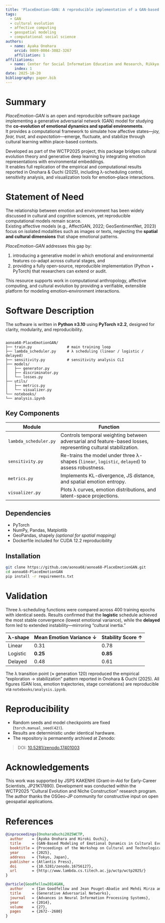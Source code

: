 ```yaml
---
title: 'PlaceEmotion-GAN: A reproducible implementation of a GAN-based model for emotional dynamics in cultural evolution'
tags:
  - GAN
  - cultural evolution
  - affective computing
  - geospatial modeling
  - computational social science
authors:
  - name: Ayaka Onohara
    orcid: 0009-0004-3082-3267
    affiliation: 1
affiliations:
  - name: Center for Social Information Education and Research, Rikkyo University, Japan
    index: 1
date: 2025-10-20
bibliography: paper.bib
---
```


# Summary

*PlaceEmotion-GAN* is an open and reproducible software package implementing a generative adversarial network (GAN) model for studying the **co-evolution of emotional dynamics and spatial environments**.  
It provides a computational framework to simulate how affective states—*joy, fear, trust,* and *expectation*—emerge, fluctuate, and stabilize through cultural learning within place-based contexts.

Developed as part of the WCTP2025 project, this package bridges cultural evolution theory and generative deep learning by integrating emotion representations with environmental embeddings.  
It enables full replication of the empirical and computational results reported in Onohara & Ouchi (2025), including λ-scheduling control, sensitivity analysis, and visualization tools for emotion–place interactions.

# Statement of Need

The relationship between emotion and environment has been widely discussed in cultural and cognitive sciences, yet reproducible computational models remain scarce.  
Existing affective models (e.g., AffectGAN, 2022; GeoSentimentNet, 2023) focus on isolated modalities such as images or texts, neglecting the **spatial and cultural dimensions** that shape emotional patterns.

*PlaceEmotion-GAN* addresses this gap by:
1. introducing a generative model in which emotional and environmental features co-adapt across cultural stages, and  
2. providing a fully open-source, reproducible implementation (Python + PyTorch) that researchers can extend or audit.

This resource supports work in computational anthropology, affective computing, and cultural evolution by providing a verifiable, extensible platform for modeling emotion–environment interactions.

# Software Description

The software is written in **Python ≥3.10** using **PyTorch ≥2.2**, designed for clarity, modularity, and reproducibility.

```

aonoa68-PlaceEmotionGAN/
├── train.py                # main training loop
├── lambda_scheduler.py     # λ scheduling (linear / logistic / delayed)
├── sensitivity.py          # sensitivity analysis CLI
├── models/
│   ├── generator.py
│   ├── discriminator.py
│   └── losses.py
├── utils/
│   ├── metrics.py
│   └── visualizer.py
└── notebooks/
└── analysis.ipynb

````

## Key Components

| Module | Function |
|--------|-----------|
| `lambda_scheduler.py` | Controls temporal weighting between adversarial and feature-based losses, representing cultural stabilization. |
| `sensitivity.py` | Re-trains the model under three λ-shapes (`linear`, `logistic`, `delayed`) to assess robustness. |
| `metrics.py` | Implements KL-divergence, JS distance, and spatial emotion entropy. |
| `visualizer.py` | Plots λ curves, emotion distributions, and latent-space projections. |

## Dependencies

- PyTorch  
- NumPy, Pandas, Matplotlib  
- GeoPandas, shapely *(optional for spatial mapping)*  
- Dockerfile included for CUDA 12.2 reproducibility

## Installation

```bash
git clone https://github.com/aonoa68/aonoa68-PlaceEmotionGAN.git
cd aonoa68-PlaceEmotionGAN
pip install -r requirements.txt
````

# Validation

Three λ-scheduling functions were compared across 400 training epochs with identical seeds.
Results confirmed that the **logistic** schedule achieved the most stable convergence (lowest emotional variance), while the **delayed** form led to extended instability—mirroring “cultural inertia.”

| λ-shape  | Mean Emotion Variance ↓ | Stability Score ↑ |
| -------- | ----------------------- | ----------------- |
| Linear   | 0.31                    | 0.78              |
| Logistic | **0.25**                | **0.85**          |
| Delayed  | 0.48                    | 0.61              |

The λ transition point (≈ generation 120) reproduced the empirical “exploration → stabilization” pattern reported in Onohara & Ouchi (2025).
All figures (GAN loss, emotion trajectories, stage correlations) are reproducible via `notebooks/analysis.ipynb`.

# Reproducibility

* Random seeds and model checkpoints are fixed (`torch.manual_seed(42)`).
* Results are deterministic under identical hardware.
* The repository is permanently archived at Zenodo:

> DOI: [10.5281/zenodo.17401003](https://doi.org/10.5281/zenodo.17401003)

# Acknowledgements

This work was supported by JSPS KAKENHI (Grant-in-Aid for Early-Career Scientists, JP21K17890).
Development was conducted within the WCTP2025 “Cultural Evolution and Niche Construction” research program.
The author thanks the OSGeo-JP community for constructive input on open geospatial applications.

# References

```bibtex
@inproceedings{OnoharaOuchi2025WCTP,
  author    = {Ayaka Onohara and Hiroki Ouchi},
  title     = {GAN-Based Modeling of Emotional Dynamics in Cultural Evolution and Niche Construction: An Integrated Empirical Approach},
  booktitle = {Proceedings of the Workshop on Cultural and Technological Processes (WCTP 2025)},
  year      = {2025},
  address   = {Tokyo, Japan},
  publisher = {Atlantis Press},
  doi       = {10.5281/zenodo.16756127},
  url       = {http://www.lambda.cs.titech.ac.jp/wctp/wctp2025/}
}

@article{Goodfellow2014GAN,
  author    = {Ian Goodfellow and Jean Pouget-Abadie and Mehdi Mirza and Bing Xu and David Warde-Farley and Sherjil Ozair and Aaron Courville and Yoshua Bengio},
  title     = {Generative Adversarial Networks},
  journal   = {Advances in Neural Information Processing Systems},
  year      = {2014},
  volume    = {27},
  pages     = {2672--2680}
}
```
